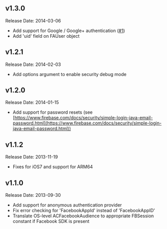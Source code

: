 v1.3.0
-------------
Release Date: 2014-03-06

* Add support for Google / Google+ authentication ([#1](https://github.com/firebase/firebase-simple-login/issues/1))
* Add 'uid' field on FAUser object

v1.2.1
-------------
Release Date: 2014-02-03

* Add options argument to enable security debug mode

v1.2.0
-------------
Release Date: 2014-01-15

* Add support for password resets (see [https://www.firebase.com/docs/security/simple-login-java-email-password.html](https://www.firebase.com/docs/security/simple-login-java-email-password.html))

v1.1.2
-------------
Release Date: 2013-11-19

* Fixes for iOS7 and support for ARM64

v1.1.0
-------------
Release Date: 2013-09-30

* Add support for anonymous authentication provider
* Fix error checking for 'FacebookAppId' instead of 'FacebookAppID'
* Translate OS-level ACFacebookAudience to appropriate FBSession constant if Facebook SDK is present
